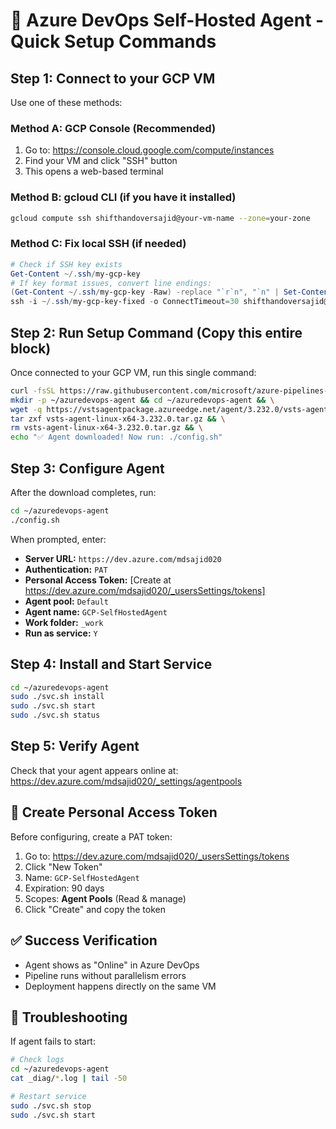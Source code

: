 # 🚀 Azure DevOps Self-Hosted Agent - Quick Setup Commands

## Step 1: Connect to your GCP VM
Use one of these methods:

### Method A: GCP Console (Recommended)
1. Go to: https://console.cloud.google.com/compute/instances
2. Find your VM and click "SSH" button
3. This opens a web-based terminal

### Method B: gcloud CLI (if you have it installed)
```bash
gcloud compute ssh shifthandoversajid@your-vm-name --zone=your-zone
```

### Method C: Fix local SSH (if needed)
```powershell
# Check if SSH key exists
Get-Content ~/.ssh/my-gcp-key
# If key format issues, convert line endings:
(Get-Content ~/.ssh/my-gcp-key -Raw) -replace "`r`n", "`n" | Set-Content ~/.ssh/my-gcp-key-fixed -NoNewline
ssh -i ~/.ssh/my-gcp-key-fixed -o ConnectTimeout=30 shifthandoversajid@35.200.202.18
```

## Step 2: Run Setup Command (Copy this entire block)
Once connected to your GCP VM, run this single command:

```bash
curl -fsSL https://raw.githubusercontent.com/microsoft/azure-pipelines-agent/master/src/Misc/layoutbin/installdependencies.sh | bash && \
mkdir -p ~/azuredevops-agent && cd ~/azuredevops-agent && \
wget -q https://vstsagentpackage.azureedge.net/agent/3.232.0/vsts-agent-linux-x64-3.232.0.tar.gz && \
tar zxf vsts-agent-linux-x64-3.232.0.tar.gz && \
rm vsts-agent-linux-x64-3.232.0.tar.gz && \
echo "✅ Agent downloaded! Now run: ./config.sh"
```

## Step 3: Configure Agent
After the download completes, run:
```bash
cd ~/azuredevops-agent
./config.sh
```

When prompted, enter:
- **Server URL:** `https://dev.azure.com/mdsajid020`
- **Authentication:** `PAT`
- **Personal Access Token:** [Create at https://dev.azure.com/mdsajid020/_usersSettings/tokens]
- **Agent pool:** `Default`
- **Agent name:** `GCP-SelfHostedAgent`
- **Work folder:** `_work`
- **Run as service:** `Y`

## Step 4: Install and Start Service
```bash
cd ~/azuredevops-agent
sudo ./svc.sh install
sudo ./svc.sh start
sudo ./svc.sh status
```

## Step 5: Verify Agent
Check that your agent appears online at:
https://dev.azure.com/mdsajid020/_settings/agentpools

## 🔑 Create Personal Access Token
Before configuring, create a PAT token:
1. Go to: https://dev.azure.com/mdsajid020/_usersSettings/tokens
2. Click "New Token"
3. Name: `GCP-SelfHostedAgent`
4. Expiration: 90 days
5. Scopes: **Agent Pools** (Read & manage)
6. Click "Create" and copy the token

## ✅ Success Verification
- Agent shows as "Online" in Azure DevOps
- Pipeline runs without parallelism errors
- Deployment happens directly on the same VM

## 🐞 Troubleshooting
If agent fails to start:
```bash
# Check logs
cd ~/azuredevops-agent
cat _diag/*.log | tail -50

# Restart service
sudo ./svc.sh stop
sudo ./svc.sh start
```